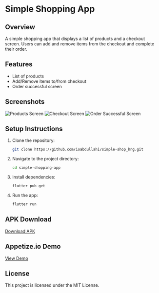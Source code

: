 # Simple Shopping App

## Overview
A simple shopping app that displays a list of products and a checkout screen. Users can add and remove items from the checkout and complete their order.

## Features
- List of products
- Add/Remove items to/from checkout
- Order successful screen

## Screenshots
![Products Screen](screenshots/products_screen.png)
![Checkout Screen](screenshots/checkout_screen.png)
![Order Successful Screen](screenshots/order_successful_screen.png)

## Setup Instructions
1. Clone the repository:
    ```bash
    git clone https://github.com/ioabdullahi/simple-shop_hng.git
    ```
2. Navigate to the project directory:
    ```bash
    cd simple-shopping-app
    ```
3. Install dependencies:
    ```bash
    flutter pub get
    ```
4. Run the app:
    ```bash
    flutter run
    ```

## APK Download
[Download APK](https://example.com/path/to/apk)

## Appetize.io Demo
[View Demo](https://appetize.io/app/your-demo-link)

## License
This project is licensed under the MIT License.
